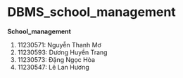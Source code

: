 # DBMS_school_management

**School_management**

1. 11230571: Nguyễn Thanh Mơ
2. 11230593: Dương Huyền Trang
3. 11230573: Đặng Ngọc Hòa
5. 11230547: Lê Lan Hương
